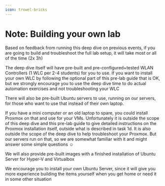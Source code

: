 ```yaml
---
icon: trowel-bricks
---
```


# Note: Building your own lab

Based on feedback from running this deep dive on previous events, if you are going to build and troubleshoot the full lab setup, it will take most or all of the time (2x 3h)

The deep dive itself will have pre-built and pre-configured+tested WLAN Controllers (1 WLC per 2-4 students) for you to use. If you want to install your own WLC by following the optional part of this pre-lab guide that is OK, but we strongly encourage you to use the deep dive time to do actual automation exercises and not troubleshooting your WLC

There will also be pre-built Ubuntu servers to use, running on our servers, for those who want to use that instead of their own laptop.

If you have a mini computer or an old laptop to spare, you could install Proxmox on that and use for your VMs. Unfortunately it is outside the scope of this deep dive and this pre-lab guide to give detailed instructions on the Proxmox installation itself, outside what is described in task 1d. It is also outside the scope of the deep dive to help troubleshoot your Proxmox. But our servers run on that, so we are somewhat familiar with it and might answer some simple questions :relaxed:

We will also provide pre-built images with a finished installation of Ubuntu Server for Hyper-V and Virtualbox

We encourage you to install your own Ubuntu Server, since it will give you more experience building the items yourself when you get home or need it in some other situation
